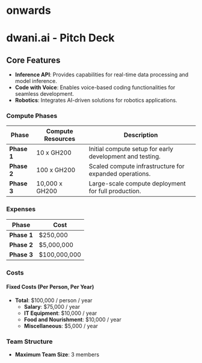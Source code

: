 # onwards

# dwani.ai - Pitch Deck

## Core Features
- **Inference API**: Provides capabilities for real-time data processing and model inference.
- **Code with Voice**: Enables voice-based coding functionalities for seamless development.
- **Robotics**: Integrates AI-driven solutions for robotics applications.

### Compute Phases
| Phase | Compute Resources | Description |
|-------|-------------------|-------------|
| **Phase 1** | 10 x GH200 | Initial compute setup for early development and testing. |
| **Phase 2** | 100 x GH200 | Scaled compute infrastructure for expanded operations. |
| **Phase 3** | 10,000 x GH200 | Large-scale compute deployment for full production. |

### Expenses
| Phase | Cost |
|-------|------|
| **Phase 1** | $250,000 |
| **Phase 2** | $5,000,000 |
| **Phase 3** | $100,000,000 |

### Costs

#### Fixed Costs (Per Person, Per Year)
- **Total**: $100,000 / person / year
  - **Salary**: $75,000 / year
  - **IT Equipment**: $10,000 / year
  - **Food and Nourishment**: $10,000 / year
  - **Miscellaneous**: $5,000 / year

### Team Structure
- **Maximum Team Size**: 3 members

<!-- 

- Onwards - 
    - [Part 1 - PDF](https://slabstech.com/assets/pdf/onwards.pdf)

    - [Part 1 - Kindle](https://www.amazon.com/Onwards-Wordplay-Gaganyatri-Book-3-ebook/dp/B0CS9TLJDN)

    

Hey, I am Sachin from Germany. 

I am building https://dwani.ai - Voice assistant for German/Indian languages. 

Its the Open Source alternative for Alexa/Siri.  

Recently we got into Nvidia Inception program and got access to  GPU credits to accelerate building the prototype into product. 

dwani.ai is a self-hosted solution, you can customise it for your native language and run your personal Jarvis at Home.


-->
